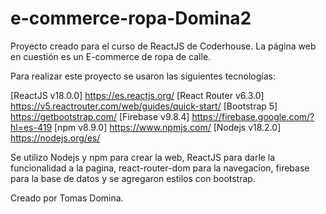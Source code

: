 # e-commerce-ropa-Domina2

Proyecto creado para el curso de ReactJS de Coderhouse. La página web en cuestión es un E-commerce de ropa de calle.


Para realizar este proyecto se usaron las siguientes tecnologías:

[ReactJS v18.0.0] <https://es.reactjs.org/>
[React Router v6.3.0] <https://v5.reactrouter.com/web/guides/quick-start/>
[Bootstrap 5] <https://getbootstrap.com/>
[Firebase v9.8.4] <https://firebase.google.com/?hl=es-419>
[npm v8.9.0] <https://www.npmjs.com/> 
[Nodejs v18.2.0] <https://nodejs.org/es/>

Se utilizo Nodejs y npm para crear la web, ReactJS para darle la funcionalidad a la pagina, react-router-dom para la navegacion, firebase para la base de datos y se agregaron estilos con bootstrap.

Creado por Tomas Domina.


